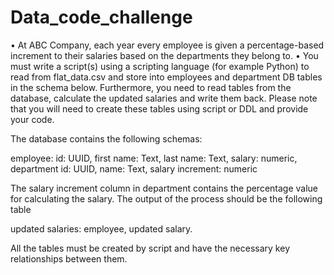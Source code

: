 # Data_code_challenge
•	At ABC Company, each year every employee is given a percentage-based increment to their salaries based on the departments they belong to. 
•	You must write a script(s) using a scripting language (for example Python) to read from flat_data.csv and store into employees and department DB tables in the schema below.
Furthermore, you need to read tables from the database, calculate the updated salaries and write them back. Please note that you will need to create these tables using script or DDL and provide your code.

The database contains the following schemas:
     
employee: id: UUID, 
first name: Text, 
last name: Text, 
salary: numeric, 
department id: UUID, 
name: Text, 
salary increment: numeric
    
The salary increment column in department contains the percentage value for calculating the salary. 
The output of the process should be the following table

updated salaries: employee, updated salary.

All the tables must be created by script and have the necessary key relationships between them.
